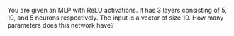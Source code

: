 You are given an MLP with ReLU activations. It has 3 layers consisting of 5, 10, and 5 neurons respectively. The input is a vector of size 10. How many parameters does this network have?
